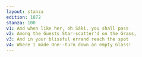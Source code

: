 ```yaml
---
layout: stanza
edition: 1872
stanza: 100
v1: And when like her, oh Sáki, you shall pass
v2: Among the Guests Star-scatter'd on the Grass,
v3: And in your blissful errand reach the spot
v4: Where I made One--turn down an empty Glass!
---
```


